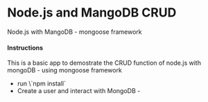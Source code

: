 # Node.js and MangoDB  CRUD
 Node.js with MangoDB - mongoose framework

 
#### Instructions 
This is a basic app to demostrate the CRUD function of node.js with mongoDB - using mongoose framework
<ul>
 <li>run  \`npm install`</li>
<li>Create a user and interact with MongoDB -  </li>
</ul>
